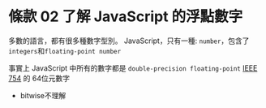 # 條款 02 了解 JavaScript 的浮點數字

多數的語言，都有很多種數字型別。
JavaScript，只有一種: `number`，包含了`integers`和`floating-point number`

事實上 JavaScript 中所有的數字都是 `double-precision floating-point` [IEEE 754](https://zh.wikipedia.org/wiki/IEEE_754) 的 64位元數字

- bitwise不理解